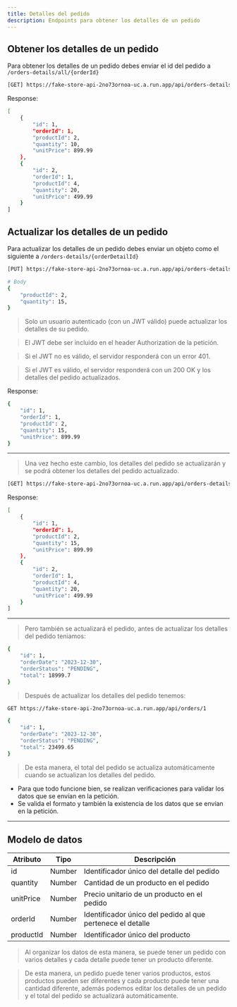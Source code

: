 ```yaml
---
title: Detalles del pedido
description: Endpoints para obtener los detalles de un pedido
---
```


## Obtener los detalles de un pedido

Para obtener los detalles de un pedido debes enviar el id del pedido a `/orders-details/all/{orderId}`

```sh
[GET] https://fake-store-api-2no73ornoa-uc.a.run.app/api/orders-details/all/1
```

Response:

```sh
[
    {
        "id": 1,
        "orderId": 1,
        "productId": 2,
        "quantity": 10,
        "unitPrice": 899.99
    },
    {
        "id": 2,
        "orderId": 1,
        "productId": 4,
        "quantity": 20,
        "unitPrice": 499.99
    }
]
```

## Actualizar los detalles de un pedido

Para actualizar los detalles de un pedido debes enviar un objeto como el siguiente a `/orders-details/{orderDetailId}`

```sh
[PUT] https://fake-store-api-2no73ornoa-uc.a.run.app/api/orders-details/1

# Body
{
    "productId": 2,
    "quantity": 15,
}
```

> Solo un usuario autenticado (con un JWT válido) puede actualizar los detalles de su pedido.

> El JWT debe ser incluido en el header Authorization de la petición.

> Si el JWT no es válido, el servidor responderá con un error 401.

> Si el JWT es válido, el servidor responderá con un 200 OK y los detalles del pedido actualizados.

Response:

```sh
{
    "id": 1,
    "orderId": 1,
    "productId": 2,
    "quantity": 15,
    "unitPrice": 899.99
}
```

---

> Una vez hecho este cambio, los detalles del pedido se actualizarán y se podrá obtener los detalles del pedido actualizado.

```sh
[GET] https://fake-store-api-2no73ornoa-uc.a.run.app/api/orders-details/all/1
```

Response:

```sh
[
    {
        "id": 1,
        "orderId": 1,
        "productId": 2,
        "quantity": 15,
        "unitPrice": 899.99
    },
    {
        "id": 2,
        "orderId": 1,
        "productId": 4,
        "quantity": 20,
        "unitPrice": 499.99
    }
]
```

---

> Pero también se actualizará el pedido, antes de actualizar los detalles del pedido teniamos:

```sh
{
    "id": 1,
    "orderDate": "2023-12-30",
    "orderStatus": "PENDING",
    "total": 18999.7
}
```

> Después de actualizar los detalles del pedido tenemos:

```sh
GET https://fake-store-api-2no73ornoa-uc.a.run.app/api/orders/1
```

```sh
{
    "id": 1,
    "orderDate": "2023-12-30",
    "orderStatus": "PENDING",
    "total": 23499.65
}
```

> De esta manera, el total del pedido se actualiza automáticamente cuando se actualizan los detalles del pedido.

- Para que todo funcione bien, se realizan verificaciones para validar los datos que se envían en la petición.
- Se valida el formato y también la existencia de los datos que se envían en la petición.

---

## Modelo de datos

| Atributo  | Tipo   | Descripción                                                |
| --------- | ------ | ---------------------------------------------------------- |
| id        | Number | Identificador único del detalle del pedido                 |
| quantity  | Number | Cantidad de un producto en el pedido                       |
| unitPrice | Number | Precio unitario de un producto en el pedido                |
| orderId   | Number | Identificador único del pedido al que pertenece el detalle |
| productId | Number | Identificador único del producto                           |


> Al organizar los datos de esta manera, se puede tener un pedido con varios detalles y cada detalle puede tener un producto diferente.

> De esta manera, un pedido puede tener varios productos, estos productos pueden ser diferentes y cada producto puede tener una cantidad diferente, además podemos editar los detalles de un pedido y el total del pedido se actualizará automáticamente.

